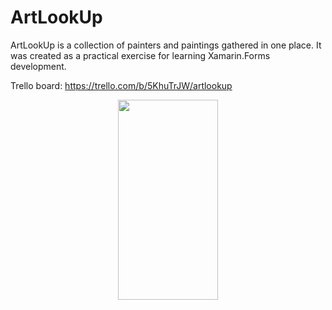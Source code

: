 # ArtLookUp

ArtLookUp is a collection of painters and paintings gathered in one place. It was created as a practical exercise for learning Xamarin.Forms development.

Trello board: https://trello.com/b/5KhuTrJW/artlookup

<p align="center">
  <img width="160" height="320" src="https://i.ibb.co/bFHdKw8/photo5980838940497784947.jpg">
</p>
